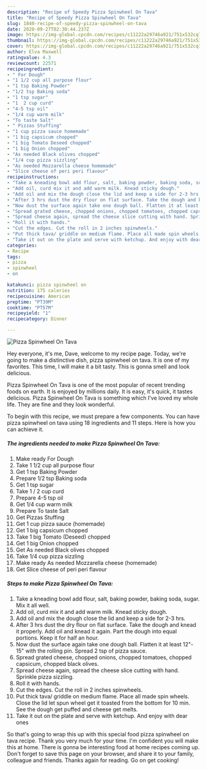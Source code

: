 ```yaml
---
description: "Recipe of Speedy Pizza Spinwheel On Tava"
title: "Recipe of Speedy Pizza Spinwheel On Tava"
slug: 1840-recipe-of-speedy-pizza-spinwheel-on-tava
date: 2020-09-27T02:30:44.237Z
image: https://img-global.cpcdn.com/recipes/c11222a29746a921/751x532cq70/pizza-spinwheel-on-tava-recipe-main-photo.jpg
thumbnail: https://img-global.cpcdn.com/recipes/c11222a29746a921/751x532cq70/pizza-spinwheel-on-tava-recipe-main-photo.jpg
cover: https://img-global.cpcdn.com/recipes/c11222a29746a921/751x532cq70/pizza-spinwheel-on-tava-recipe-main-photo.jpg
author: Elva Maxwell
ratingvalue: 4.3
reviewcount: 22571
recipeingredient:
- " For Dough"
- "1 1/2 cup all purpose flour"
- "1 tsp Baking Powder"
- "1/2 tsp Baking soda"
- "1 tsp sugar"
- "1  2 cup curd"
- "4-5 tsp oil"
- "1/4 cup warm milk"
- "To taste Salt"
- " Pizzas Stuffing"
- "1 cup pizza sauce homemade"
- "1 big capsicum chopped"
- "1 big Tomato Deseed chopped"
- "1 big Onion chopped"
- "As needed Black olives chopped"
- "1/4 cup pizza sizzling"
- "As needed Mozzarella cheese homemade"
- "Slice cheese of peri peri flavour"
recipeinstructions:
- "Take a kneading bowl add flour, salt, baking powder, baking soda, sugar. Mix it all well."
- "Add oil, curd mix it and add warm milk. Knead sticky dough."
- "Add oil and mix the dough close the lid and keep a side for 2-3 hrs."
- "After 3 hrs dust the dry flour on flat surface. Take the dough and knead it properly. Add oil and knead it again. Part the dough into equal portions. Keep it for half an hour."
- "Now dust the surface again take one dough ball. Flatten it at least 12&#34;- 15&#34; with the rolling pin. Spread 2 tsp of pizza sauce."
- "Spread grated cheese, chopped onions, chopped tomatoes, chopped capsicum, chopped black olives."
- "Spread cheese again, spread the cheese slice cutting with hand. Sprinkle pizza sizzling."
- "Roll it with hands."
- "Cut the edges. Cut the roll in 2 inches spinwheels."
- "Put thick tava/ griddle on medium flame. Place all made spin wheels. Close the lid let spun wheel get it toasted from the bottom for 10 min. See the dough get puffed and cheese get melts."
- "Take it out on the plate and serve with ketchup. And enjoy with dear ones"
categories:
- Recipe
tags:
- pizza
- spinwheel
- on

katakunci: pizza spinwheel on 
nutrition: 175 calories
recipecuisine: American
preptime: "PT39M"
cooktime: "PT57M"
recipeyield: "1"
recipecategory: Dinner

---
```



![Pizza Spinwheel On Tava](https://img-global.cpcdn.com/recipes/c11222a29746a921/751x532cq70/pizza-spinwheel-on-tava-recipe-main-photo.jpg)

Hey everyone, it's me, Dave, welcome to my recipe page. Today, we're going to make a distinctive dish, pizza spinwheel on tava. It is one of my favorites. This time, I will make it a bit tasty. This is gonna smell and look delicious.

Pizza Spinwheel On Tava is one of the most popular of recent trending foods on earth. It is enjoyed by millions daily. It is easy, it's quick, it tastes delicious. Pizza Spinwheel On Tava is something which I've loved my whole life. They are fine and they look wonderful.




To begin with this recipe, we must prepare a few components. You can have pizza spinwheel on tava using 18 ingredients and 11 steps. Here is how you can achieve it.

<!--inarticleads1-->

##### The ingredients needed to make Pizza Spinwheel On Tava:

1. Make ready  For Dough
1. Take 1 1/2 cup all purpose flour
1. Get 1 tsp Baking Powder
1. Prepare 1/2 tsp Baking soda
1. Get 1 tsp sugar
1. Take 1 / 2 cup curd
1. Prepare 4-5 tsp oil
1. Get 1/4 cup warm milk
1. Prepare To taste Salt
1. Get  Pizzas Stuffing
1. Get 1 cup pizza sauce (homemade)
1. Get 1 big capsicum chopped
1. Take 1 big Tomato (Deseed) chopped
1. Get 1 big Onion chopped
1. Get As needed Black olives chopped
1. Take 1/4 cup pizza sizzling
1. Make ready As needed Mozzarella cheese (homemade)
1. Get Slice cheese of peri peri flavour




<!--inarticleads2-->

##### Steps to make Pizza Spinwheel On Tava:

1. Take a kneading bowl add flour, salt, baking powder, baking soda, sugar. Mix it all well.
1. Add oil, curd mix it and add warm milk. Knead sticky dough.
1. Add oil and mix the dough close the lid and keep a side for 2-3 hrs.
1. After 3 hrs dust the dry flour on flat surface. Take the dough and knead it properly. Add oil and knead it again. Part the dough into equal portions. Keep it for half an hour.
1. Now dust the surface again take one dough ball. Flatten it at least 12&#34;- 15&#34; with the rolling pin. Spread 2 tsp of pizza sauce.
1. Spread grated cheese, chopped onions, chopped tomatoes, chopped capsicum, chopped black olives.
1. Spread cheese again, spread the cheese slice cutting with hand. Sprinkle pizza sizzling.
1. Roll it with hands.
1. Cut the edges. Cut the roll in 2 inches spinwheels.
1. Put thick tava/ griddle on medium flame. Place all made spin wheels. Close the lid let spun wheel get it toasted from the bottom for 10 min. See the dough get puffed and cheese get melts.
1. Take it out on the plate and serve with ketchup. And enjoy with dear ones




So that's going to wrap this up with this special food pizza spinwheel on tava recipe. Thank you very much for your time. I'm confident you will make this at home. There is gonna be interesting food at home recipes coming up. Don't forget to save this page on your browser, and share it to your family, colleague and friends. Thanks again for reading. Go on get cooking!
